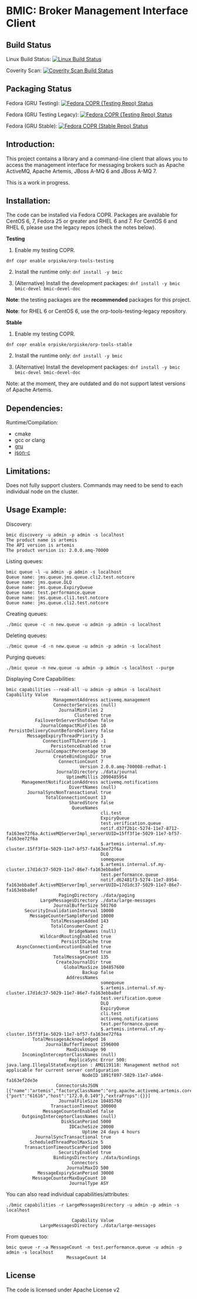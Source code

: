 BMIC: Broker Management Interface Client
============

Build Status
----
Linux Build Status: [![Linux Build Status](https://travis-ci.org/orpiske/bmic.svg?branch=master)](https://travis-ci.org/orpiske/bmic)

Coverity Scan: [![Coverity Scan Build Status](https://scan.coverity.com/projects/10840/badge.svg)](https://scan.coverity.com/projects/orpiske-bmic)

Packaging Status
----
Fedora (GRU Testing): [![Fedora COPR (Testing Repo) Status](https://copr.fedorainfracloud.org/coprs/orpiske/orp-tools-testing/package/bmic/status_image/last_build.png)](https://copr.fedorainfracloud.org/coprs/orpiske/orp-tools-testing/package/bmic/)

Fedora (GRU Testing Legacy): [![Fedora COPR (Testing Repo) Status](https://copr.fedorainfracloud.org/coprs/orpiske/orp-tools-testing-legacy/package/bmic/status_image/last_build.png)](https://copr.fedorainfracloud.org/coprs/orpiske/orp-tools-testing-legacy/package/bmic/)

Fedora (GRU Stable): [![Fedora COPR (Stable Repo) Status](https://copr.fedorainfracloud.org/coprs/orpiske/orp-tools-stable/package/bmic/status_image/last_build.png)](https://copr.fedorainfracloud.org/coprs/orpiske/orp-tools-stable/package/bmic/)



Introduction:
----

This project contains a library and a command-line client that allows you to
access the management interface for messaging brokers such as Apache ActiveMQ,
Apache Artemis, JBoss A-MQ 6 and JBoss A-MQ 7.

This is a work in progress.

Installation:
----

The code can be installed via Fedora COPR. Packages are available for CentOS 6, 7, Fedora 25 
or greater and RHEL 6 and 7. For CentOS 6 and RHEL 6, please use the legacy repos (check the notes below).

**Testing**

1. Enable my testing COPR.

```dnf copr enable orpiske/orp-tools-testing```

2. Install the runtime only:
```dnf install -y bmic```

3. (Alternative) Install the development packages: 
```dnf install -y bmic bmic-devel bmic-devel-doc```

**Note**: the testing packages are the **recommended** packages for this project.

**Note**: for RHEL 6 or CentOS 6, use the orp-tools-testing-legacy repository.

**Stable**

1. Enable my testing COPR.

```dnf copr enable orpiske/orpiske/orp-tools-stable ```

2. Install the runtime only:
```dnf install -y bmic```

3. (Alternative) Install the development packages: 
```dnf install -y bmic bmic-devel bmic-devel-doc```

Note: at the moment, they are outdated and do not support latest versions of Apache Artemis.

Dependencies:
----

Runtime/Compilation:
* cmake
* gcc or clang
* [gru](https://github.com/orpiske/gru)
* [json-c](https://github.com/json-c/json-c)


Limitations:
----

Does not fully support clusters. Commands may need to be send to each individual node on the 
cluster.


Usage Example:
----

Discovery:

```
bmic discovery -u admin -p admin -s localhost
The product name is artemis
The API version is artemis
The product version is: 2.0.0.amq-70000
```

Listing queues:

```
bmic queue -l -u admin -p admin -s localhost
Queue name: jms.queue.jms.queue.cli2.test.notcore
Queue name: jms.queue.DLQ
Queue name: jms.queue.ExpiryQueue
Queue name: test.performance.queue
Queue name: jms.queue.cli1.test.notcore
Queue name: jms.queue.cli2.test.notcore
```

Creating queues:
```
./bmic queue -c -n new.queue -u admin -p admin -s localhost
```

Deleting queues:
```
./bmic queue -d -n new.queue -u admin -p admin -s localhost
```

Purging queues:
```
./bmic queue -n new.queue -u admin -p admin -s localhost --purge
```


Displaying Core Capabilities:
```
bmic capabilities --read-all -u admin -p admin -s localhost                          
Capability Value                    
                  ManagementAddress activemq.management      
                  ConnectorServices (null)
                    JournalMinFiles 2
                          Clustered true
           FailoverOnServerShutdown false
             JournalCompactMinFiles 10
 PersistDeliveryCountBeforeDelivery false
        MessageExpiryThreadPriority 3
              ConnectionTTLOverride -1
                 PersistenceEnabled true
           JournalCompactPercentage 30
                  CreateBindingsDir true
                    ConnectionCount 7
                            Version 2.0.0.amq-700008-redhat-1
                   JournalDirectory ./data/journal           
                       UptimeMillis 2090485954
      ManagementNotificationAddress activemq.notifications   
                        DivertNames (null)
        JournalSyncNonTransactional true
               TotalConnectionCount 13
                        SharedStore false
                         QueueNames 
                                    cli.test
                                    ExpiryQueue
                                    test.verification.queue
                                    notif.d37f2b1c-5274-11e7-8712-fa163ee72f6a.ActiveMQServerImpl_serverUUID=15ff3f1e-5029-11e7-bf57-fa163ee72f6a
                                    $.artemis.internal.sf.my-cluster.15ff3f1e-5029-11e7-bf57-fa163ee72f6a
                                    DLQ
                                    somequeue
                                    $.artemis.internal.sf.my-cluster.17d1dc37-5029-11e7-86e7-fa163ebba8ef
                                    test.performance.queue
                                    notif.d62481f3-5274-11e7-8954-fa163ebba8ef.ActiveMQServerImpl_serverUUID=17d1dc37-5029-11e7-86e7-fa163ebba8ef
                    PagingDirectory ./data/paging            
             LargeMessagesDirectory ./data/large-messages    
                  JournalBufferSize 501760
       SecurityInvalidationInterval 10000
         MessageCounterSamplePeriod 10000
                 TotalMessagesAdded 143
                 TotalConsumerCount 2
                        BridgeNames (null)
             WildcardRoutingEnabled true
                     PersistIDCache true
    AsyncConnectionExecutionEnabled true
                            Started true
                  TotalMessageCount 135
                   CreateJournalDir true
                      GlobalMaxSize 104857600
                             Backup false
                       AddressNames 
                                    somequeue
                                    $.artemis.internal.sf.my-cluster.17d1dc37-5029-11e7-86e7-fa163ebba8ef
                                    test.verification.queue
                                    DLQ
                                    ExpiryQueue
                                    cli.test
                                    activemq.notifications
                                    test.performance.queue
                                    $.artemis.internal.sf.my-cluster.15ff3f1e-5029-11e7-bf57-fa163ee72f6a
          TotalMessagesAcknowledged 16
               JournalBufferTimeout 1596000
                       MaxDiskUsage 90
      IncomingInterceptorClassNames (null)
                        ReplicaSync Error 500: java.lang.IllegalStateException : AMQ119118: Management method not applicable for current server configuration
                             NodeID 1891f897-5029-11e7-a9d4-fa163ef2de3e
                   ConnectorsAsJSON [{"name":"artemis","factoryClassName":"org.apache.activemq.artemis.core.remoting.impl.netty.NettyConnectorFactory","params":{"port":"61616","host":"172.0.0.149"},"extraProps":{}}]
                    JournalFileSize 10485760
                 TransactionTimeout 300000
              MessageCounterEnabled false
      OutgoingInterceptorClassNames (null)
                     DiskScanPeriod 5000
                        IDCacheSize 20000
                             Uptime 24 days 4 hours          
           JournalSyncTransactional true
         ScheduledThreadPoolMaxSize 5
       TransactionTimeoutScanPeriod 1000
                    SecurityEnabled true
                  BindingsDirectory ./data/bindings          
                         Connectors 
                       JournalMaxIO 500
            MessageExpiryScanPeriod 30000
          MessageCounterMaxDayCount 10
                        JournalType ASY
```


You can also read individual capabilities/attributes: 
```
./bmic capabilities -r LargeMessagesDirectory -u admin -p admin -s localhost       

                         Capability Value                    
             LargeMessagesDirectory ./data/large-messages
```

From queues too:
```
bmic queue -r -a MessageCount -n test.performance.queue -u admin -p admin -s localhost
                       MessageCount 14
```


License
----

The code is licensed under Apache License v2
